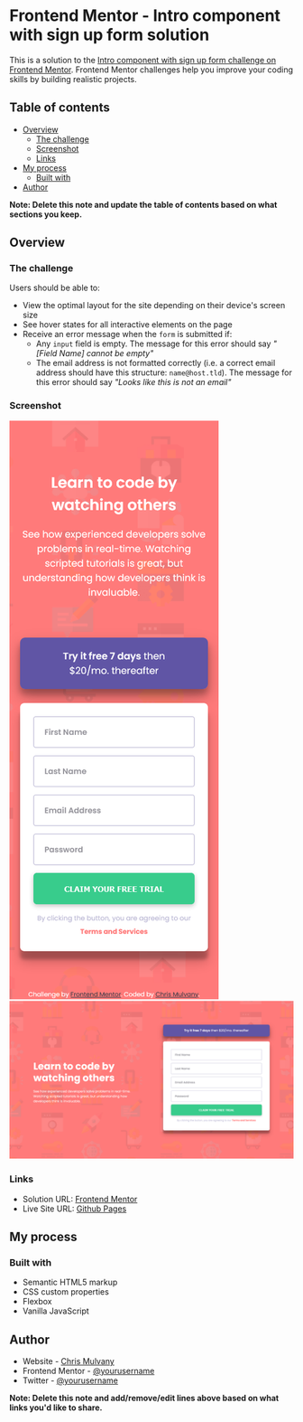# Frontend Mentor - Intro component with sign up form solution

This is a solution to the [Intro component with sign up form challenge on Frontend Mentor](https://www.frontendmentor.io/challenges/intro-component-with-signup-form-5cf91bd49edda32581d28fd1). Frontend Mentor challenges help you improve your coding skills by building realistic projects. 

## Table of contents

- [Overview](#overview)
  - [The challenge](#the-challenge)
  - [Screenshot](#screenshot)
  - [Links](#links)
- [My process](#my-process)
  - [Built with](#built-with)
- [Author](#author)

**Note: Delete this note and update the table of contents based on what sections you keep.**

## Overview

### The challenge

Users should be able to:

- View the optimal layout for the site depending on their device's screen size
- See hover states for all interactive elements on the page
- Receive an error message when the `form` is submitted if:
  - Any `input` field is empty. The message for this error should say *"[Field Name] cannot be empty"*
  - The email address is not formatted correctly (i.e. a correct email address should have this structure: `name@host.tld`). The message for this error should say *"Looks like this is not an email"*

### Screenshot

![Mobile Screenshot](./mobile-intro-comp-screenshot.png)
![Desktop Screenshot](./desktop-intro-comp-screenshot.png)

### Links

- Solution URL: [Frontend Mentor](https://www.frontendmentor.io/solutions/mobile-first-scss-js-html-intro-component-with-sign-up-form-5mmw1RX_B7)
- Live Site URL: [Github Pages](https://chrismulvanygh.github.io/intro-component-with-signup-form/)

## My process

### Built with

- Semantic HTML5 markup
- CSS custom properties
- Flexbox
- Vanilla JavaScript

## Author

- Website - [Chris Mulvany](https://www.chrismulvany.com)
- Frontend Mentor - [@yourusername](https://www.frontendmentor.io/profile/ChrisMulvanyGH)
- Twitter - [@yourusername](https://twitter.com/ChrisMulvany)

**Note: Delete this note and add/remove/edit lines above based on what links you'd like to share.**
